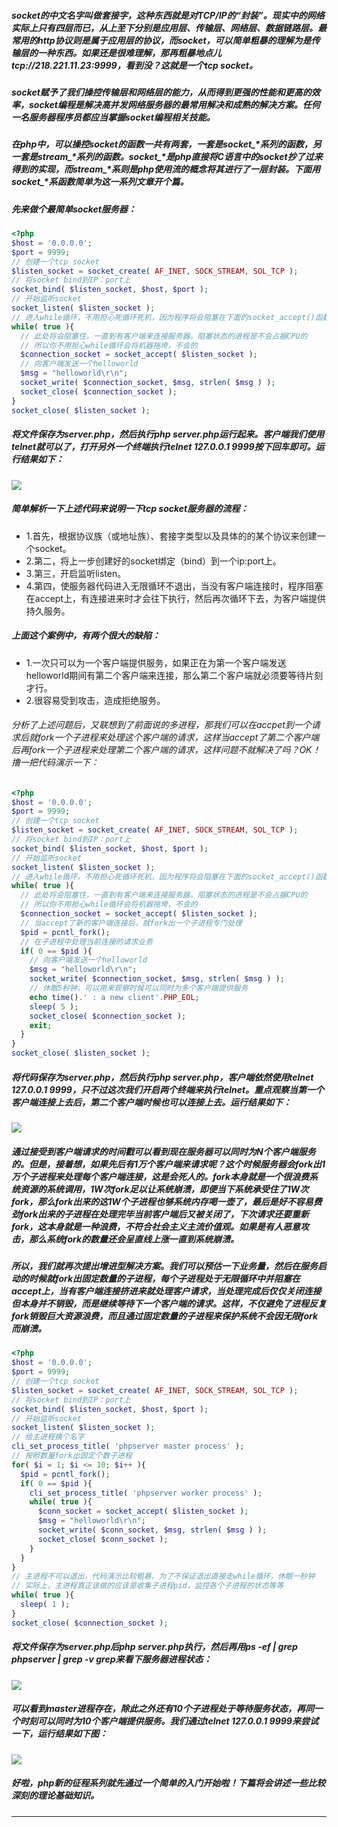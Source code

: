 ##### socket的中文名字叫做套接字，这种东西就是对TCP/IP的“封装”。现实中的网络实际上只有四层而已，从上至下分别是应用层、传输层、网络层、数据链路层。最常用的http协议则是属于应用层的协议，而socket，可以简单粗暴的理解为是传输层的一种东西。如果还是很难理解，那再粗暴地点儿tcp://218.221.11.23:9999，看到没？这就是一个tcp socket。
##### socket赋予了我们操控传输层和网络层的能力，从而得到更强的性能和更高的效率，socket编程是解决高并发网络服务器的最常用解决和成熟的解决方案。任何一名服务器程序员都应当掌握socket编程相关技能。
##### 在php中，可以操控socket的函数一共有两套，一套是socket_*系列的函数，另一套是stream_*系列的函数。socket_*是php直接将C语言中的socket抄了过来得到的实现，而stream_*系则是php使用流的概念将其进行了一层封装。下面用socket_*系函数简单为这一系列文章开个篇。
##### 先来做个最简单socket服务器：
```php
<?php
$host = '0.0.0.0';
$port = 9999;
// 创建一个tcp socket
$listen_socket = socket_create( AF_INET, SOCK_STREAM, SOL_TCP );
// 将socket bind到IP：port上
socket_bind( $listen_socket, $host, $port );
// 开始监听socket
socket_listen( $listen_socket );
// 进入while循环，不用担心死循环死机，因为程序将会阻塞在下面的socket_accept()函数上
while( true ){
  // 此处将会阻塞住，一直到有客户端来连接服务器。阻塞状态的进程是不会占据CPU的
  // 所以你不用担心while循环会将机器拖垮，不会的 
  $connection_socket = socket_accept( $listen_socket );
  // 向客户端发送一个helloworld
  $msg = "helloworld\r\n";
  socket_write( $connection_socket, $msg, strlen( $msg ) );
  socket_close( $connection_socket );
}
socket_close( $listen_socket );
```
##### 将文件保存为server.php，然后执行php server.php运行起来。客户端我们使用telnet就可以了，打开另外一个终端执行telnet 127.0.0.1 9999按下回车即可。运行结果如下：
![](http://static.ti-node.com/6382803364538744833)
##### 简单解析一下上述代码来说明一下tcp socket服务器的流程：
- 1.首先，根据协议族（或地址族）、套接字类型以及具体的的某个协议来创建一个socket。
- 2.第二，将上一步创建好的socket绑定（bind）到一个ip:port上。
- 3.第三，开启监听listen。
- 4.第四，使服务器代码进入无限循环不退出，当没有客户端连接时，程序阻塞在accept上，有连接进来时才会往下执行，然后再次循环下去，为客户端提供持久服务。

##### 上面这个案例中，有两个很大的缺陷：
- 1.一次只可以为一个客户端提供服务，如果正在为第一个客户端发送helloworld期间有第二个客户端来连接，那么第二个客户端就必须要等待片刻才行。
- 2.很容易受到攻击，造成拒绝服务。

###### 分析了上述问题后，又联想到了前面说的多进程，那我们可以在accpet到一个请求后就fork一个子进程来处理这个客户端的请求，这样当accept了第二个客户端后再fork一个子进程来处理第二个客户端的请求，这样问题不就解决了吗？OK！撸一把代码演示一下：
```php
<?php
$host = '0.0.0.0';
$port = 9999;
// 创建一个tcp socket
$listen_socket = socket_create( AF_INET, SOCK_STREAM, SOL_TCP );
// 将socket bind到IP：port上
socket_bind( $listen_socket, $host, $port );
// 开始监听socket
socket_listen( $listen_socket );
// 进入while循环，不用担心死循环死机，因为程序将会阻塞在下面的socket_accept()函数上
while( true ){
  // 此处将会阻塞住，一直到有客户端来连接服务器。阻塞状态的进程是不会占据CPU的
  // 所以你不用担心while循环会将机器拖垮，不会的 
  $connection_socket = socket_accept( $listen_socket );
  // 当accept了新的客户端连接后，就fork出一个子进程专门处理
  $pid = pcntl_fork();
  // 在子进程中处理当前连接的请求业务
  if( 0 == $pid ){
    // 向客户端发送一个helloworld
    $msg = "helloworld\r\n";
    socket_write( $connection_socket, $msg, strlen( $msg ) );
	// 休眠5秒钟，可以用来观察时候可以同时为多个客户端提供服务
	echo time().' : a new client'.PHP_EOL;
	sleep( 5 );
    socket_close( $connection_socket );
	exit;
  }
}
socket_close( $listen_socket );
```
##### 将代码保存为server.php，然后执行php server.php，客户端依然使用telnet 127.0.0.1 9999，只不过这次我们开启两个终端来执行telnet。重点观察当第一个客户端连接上去后，第二个客户端时候也可以连接上去。运行结果如下：
![](http://static.ti-node.com/6382835382009987072)
##### 通过接受到客户端请求的时间戳可以看到现在服务器可以同时为N个客户端服务的。但是，接着想，如果先后有1万个客户端来请求呢？这个时候服务器会fork出1万个子进程来处理每个客户端连接，这是会死人的。fork本身就是一个很浪费系统资源的系统调用，1W次fork足以让系统崩溃，即便当下系统承受住了1W次fork，那么fork出来的这1W个子进程也够系统内存喝一壶了，最后是好不容易费劲fork出来的子进程在处理完毕当前客户端后又被关闭了，下次请求还要重新fork，这本身就是一种浪费，不符合社会主义主流价值观。如果是有人恶意攻击，那么系统fork的数量还会呈直线上涨一直到系统崩溃。
##### 所以，我们就再次提出增进型解决方案。我们可以预估一下业务量，然后在服务启动的时候就fork出固定数量的子进程，每个子进程处于无限循环中并阻塞在accept上，当有客户端连接挤进来就处理客户请求，当处理完成后仅仅关闭连接但本身并不销毁，而是继续等待下一个客户端的请求。这样，不仅避免了进程反复fork销毁巨大资源浪费，而且通过固定数量的子进程来保护系统不会因无限fork而崩溃。
```php
<?php
$host = '0.0.0.0';
$port = 9999;
// 创建一个tcp socket
$listen_socket = socket_create( AF_INET, SOCK_STREAM, SOL_TCP );
// 将socket bind到IP：port上
socket_bind( $listen_socket, $host, $port );
// 开始监听socket
socket_listen( $listen_socket );
// 给主进程换个名字
cli_set_process_title( 'phpserver master process' );
// 按照数量fork出固定个数子进程
for( $i = 1; $i <= 10; $i++ ){
  $pid = pcntl_fork();
  if( 0 == $pid ){
    cli_set_process_title( 'phpserver worker process' );
    while( true ){
	  $conn_socket = socket_accept( $listen_socket );
	  $msg = "helloworld\r\n";
	  socket_write( $conn_socket, $msg, strlen( $msg ) );
	  socket_close( $conn_socket );
	}
  }
}
// 主进程不可以退出，代码演示比较粗暴，为了不保证退出直接走while循环，休眠一秒钟
// 实际上，主进程真正该做的应该是收集子进程pid，监控各个子进程的状态等等
while( true ){
  sleep( 1 );
}
socket_close( $connection_socket );
```
##### 将文件保存为server.php后php server.php执行，然后再用ps -ef | grep phpserver | grep -v grep来看下服务器进程状态：
![](http://static.ti-node.com/6382839936025886721)
##### 可以看到master进程存在，除此之外还有10个子进程处于等待服务状态，再同一个时刻可以同时为10个客户端提供服务。我们通过telnet 127.0.0.1 9999来尝试一下，运行结果如下图：
![](http://static.ti-node.com/6382840432635674625)

##### 好啦，php新的征程系列就先通过一个简单的入门开始啦！下篇将会讲述一些比较深刻的理论基础知识。
---
